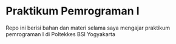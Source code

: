 # Praktikum Pemrograman I
Repo ini berisi bahan dan materi selama saya mengajar praktikum pemrograman I di Poltekkes BSI Yogyakarta
